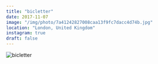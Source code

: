 ```yaml
---
title: "bicletter"
date: 2017-11-07
image: "/img/photo/7a41242827008caa13f9fc7dacc4d74b.jpg"
location: "London, United Kingdom"
instagram: true
draft: false
---
```


![bicletter](/img/photo/7a41242827008caa13f9fc7dacc4d74b.jpg)
